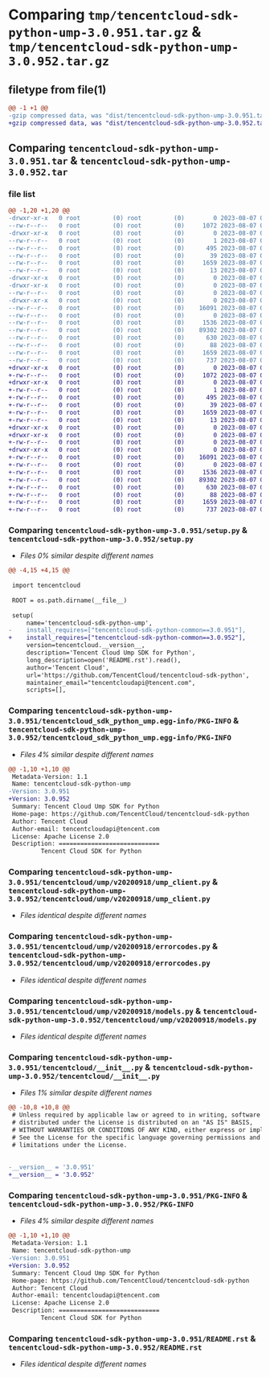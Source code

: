 # Comparing `tmp/tencentcloud-sdk-python-ump-3.0.951.tar.gz` & `tmp/tencentcloud-sdk-python-ump-3.0.952.tar.gz`

## filetype from file(1)

```diff
@@ -1 +1 @@
-gzip compressed data, was "dist/tencentcloud-sdk-python-ump-3.0.951.tar", last modified: Mon Aug  7 00:37:53 2023, max compression
+gzip compressed data, was "dist/tencentcloud-sdk-python-ump-3.0.952.tar", last modified: Mon Aug  7 09:06:17 2023, max compression
```

## Comparing `tencentcloud-sdk-python-ump-3.0.951.tar` & `tencentcloud-sdk-python-ump-3.0.952.tar`

### file list

```diff
@@ -1,20 +1,20 @@
-drwxr-xr-x   0 root         (0) root         (0)        0 2023-08-07 00:37:53.000000 tencentcloud-sdk-python-ump-3.0.951/
--rw-r--r--   0 root         (0) root         (0)     1072 2023-08-07 00:37:53.000000 tencentcloud-sdk-python-ump-3.0.951/setup.py
-drwxr-xr-x   0 root         (0) root         (0)        0 2023-08-07 00:37:53.000000 tencentcloud-sdk-python-ump-3.0.951/tencentcloud_sdk_python_ump.egg-info/
--rw-r--r--   0 root         (0) root         (0)        1 2023-08-07 00:37:53.000000 tencentcloud-sdk-python-ump-3.0.951/tencentcloud_sdk_python_ump.egg-info/dependency_links.txt
--rw-r--r--   0 root         (0) root         (0)      495 2023-08-07 00:37:53.000000 tencentcloud-sdk-python-ump-3.0.951/tencentcloud_sdk_python_ump.egg-info/SOURCES.txt
--rw-r--r--   0 root         (0) root         (0)       39 2023-08-07 00:37:53.000000 tencentcloud-sdk-python-ump-3.0.951/tencentcloud_sdk_python_ump.egg-info/requires.txt
--rw-r--r--   0 root         (0) root         (0)     1659 2023-08-07 00:37:53.000000 tencentcloud-sdk-python-ump-3.0.951/tencentcloud_sdk_python_ump.egg-info/PKG-INFO
--rw-r--r--   0 root         (0) root         (0)       13 2023-08-07 00:37:53.000000 tencentcloud-sdk-python-ump-3.0.951/tencentcloud_sdk_python_ump.egg-info/top_level.txt
-drwxr-xr-x   0 root         (0) root         (0)        0 2023-08-07 00:37:53.000000 tencentcloud-sdk-python-ump-3.0.951/tencentcloud/
-drwxr-xr-x   0 root         (0) root         (0)        0 2023-08-07 00:37:53.000000 tencentcloud-sdk-python-ump-3.0.951/tencentcloud/ump/
--rw-r--r--   0 root         (0) root         (0)        0 2023-08-07 00:37:53.000000 tencentcloud-sdk-python-ump-3.0.951/tencentcloud/ump/__init__.py
-drwxr-xr-x   0 root         (0) root         (0)        0 2023-08-07 00:37:53.000000 tencentcloud-sdk-python-ump-3.0.951/tencentcloud/ump/v20200918/
--rw-r--r--   0 root         (0) root         (0)    16091 2023-08-07 00:37:53.000000 tencentcloud-sdk-python-ump-3.0.951/tencentcloud/ump/v20200918/ump_client.py
--rw-r--r--   0 root         (0) root         (0)        0 2023-08-07 00:37:53.000000 tencentcloud-sdk-python-ump-3.0.951/tencentcloud/ump/v20200918/__init__.py
--rw-r--r--   0 root         (0) root         (0)     1536 2023-08-07 00:37:53.000000 tencentcloud-sdk-python-ump-3.0.951/tencentcloud/ump/v20200918/errorcodes.py
--rw-r--r--   0 root         (0) root         (0)    89302 2023-08-07 00:37:53.000000 tencentcloud-sdk-python-ump-3.0.951/tencentcloud/ump/v20200918/models.py
--rw-r--r--   0 root         (0) root         (0)      630 2023-08-07 00:37:53.000000 tencentcloud-sdk-python-ump-3.0.951/tencentcloud/__init__.py
--rw-r--r--   0 root         (0) root         (0)       88 2023-08-07 00:37:53.000000 tencentcloud-sdk-python-ump-3.0.951/setup.cfg
--rw-r--r--   0 root         (0) root         (0)     1659 2023-08-07 00:37:53.000000 tencentcloud-sdk-python-ump-3.0.951/PKG-INFO
--rw-r--r--   0 root         (0) root         (0)      737 2023-08-07 00:37:53.000000 tencentcloud-sdk-python-ump-3.0.951/README.rst
+drwxr-xr-x   0 root         (0) root         (0)        0 2023-08-07 09:06:17.000000 tencentcloud-sdk-python-ump-3.0.952/
+-rw-r--r--   0 root         (0) root         (0)     1072 2023-08-07 09:06:17.000000 tencentcloud-sdk-python-ump-3.0.952/setup.py
+drwxr-xr-x   0 root         (0) root         (0)        0 2023-08-07 09:06:17.000000 tencentcloud-sdk-python-ump-3.0.952/tencentcloud_sdk_python_ump.egg-info/
+-rw-r--r--   0 root         (0) root         (0)        1 2023-08-07 09:06:17.000000 tencentcloud-sdk-python-ump-3.0.952/tencentcloud_sdk_python_ump.egg-info/dependency_links.txt
+-rw-r--r--   0 root         (0) root         (0)      495 2023-08-07 09:06:17.000000 tencentcloud-sdk-python-ump-3.0.952/tencentcloud_sdk_python_ump.egg-info/SOURCES.txt
+-rw-r--r--   0 root         (0) root         (0)       39 2023-08-07 09:06:17.000000 tencentcloud-sdk-python-ump-3.0.952/tencentcloud_sdk_python_ump.egg-info/requires.txt
+-rw-r--r--   0 root         (0) root         (0)     1659 2023-08-07 09:06:17.000000 tencentcloud-sdk-python-ump-3.0.952/tencentcloud_sdk_python_ump.egg-info/PKG-INFO
+-rw-r--r--   0 root         (0) root         (0)       13 2023-08-07 09:06:17.000000 tencentcloud-sdk-python-ump-3.0.952/tencentcloud_sdk_python_ump.egg-info/top_level.txt
+drwxr-xr-x   0 root         (0) root         (0)        0 2023-08-07 09:06:17.000000 tencentcloud-sdk-python-ump-3.0.952/tencentcloud/
+drwxr-xr-x   0 root         (0) root         (0)        0 2023-08-07 09:06:17.000000 tencentcloud-sdk-python-ump-3.0.952/tencentcloud/ump/
+-rw-r--r--   0 root         (0) root         (0)        0 2023-08-07 09:06:17.000000 tencentcloud-sdk-python-ump-3.0.952/tencentcloud/ump/__init__.py
+drwxr-xr-x   0 root         (0) root         (0)        0 2023-08-07 09:06:17.000000 tencentcloud-sdk-python-ump-3.0.952/tencentcloud/ump/v20200918/
+-rw-r--r--   0 root         (0) root         (0)    16091 2023-08-07 09:06:17.000000 tencentcloud-sdk-python-ump-3.0.952/tencentcloud/ump/v20200918/ump_client.py
+-rw-r--r--   0 root         (0) root         (0)        0 2023-08-07 09:06:17.000000 tencentcloud-sdk-python-ump-3.0.952/tencentcloud/ump/v20200918/__init__.py
+-rw-r--r--   0 root         (0) root         (0)     1536 2023-08-07 09:06:17.000000 tencentcloud-sdk-python-ump-3.0.952/tencentcloud/ump/v20200918/errorcodes.py
+-rw-r--r--   0 root         (0) root         (0)    89302 2023-08-07 09:06:17.000000 tencentcloud-sdk-python-ump-3.0.952/tencentcloud/ump/v20200918/models.py
+-rw-r--r--   0 root         (0) root         (0)      630 2023-08-07 09:06:17.000000 tencentcloud-sdk-python-ump-3.0.952/tencentcloud/__init__.py
+-rw-r--r--   0 root         (0) root         (0)       88 2023-08-07 09:06:17.000000 tencentcloud-sdk-python-ump-3.0.952/setup.cfg
+-rw-r--r--   0 root         (0) root         (0)     1659 2023-08-07 09:06:17.000000 tencentcloud-sdk-python-ump-3.0.952/PKG-INFO
+-rw-r--r--   0 root         (0) root         (0)      737 2023-08-07 09:06:17.000000 tencentcloud-sdk-python-ump-3.0.952/README.rst
```

### Comparing `tencentcloud-sdk-python-ump-3.0.951/setup.py` & `tencentcloud-sdk-python-ump-3.0.952/setup.py`

 * *Files 0% similar despite different names*

```diff
@@ -4,15 +4,15 @@
 
 import tencentcloud
 
 ROOT = os.path.dirname(__file__)
 
 setup(
     name='tencentcloud-sdk-python-ump',
-    install_requires=["tencentcloud-sdk-python-common==3.0.951"],
+    install_requires=["tencentcloud-sdk-python-common==3.0.952"],
     version=tencentcloud.__version__,
     description='Tencent Cloud Ump SDK for Python',
     long_description=open('README.rst').read(),
     author='Tencent Cloud',
     url='https://github.com/TencentCloud/tencentcloud-sdk-python',
     maintainer_email="tencentcloudapi@tencent.com",
     scripts=[],
```

### Comparing `tencentcloud-sdk-python-ump-3.0.951/tencentcloud_sdk_python_ump.egg-info/PKG-INFO` & `tencentcloud-sdk-python-ump-3.0.952/tencentcloud_sdk_python_ump.egg-info/PKG-INFO`

 * *Files 4% similar despite different names*

```diff
@@ -1,10 +1,10 @@
 Metadata-Version: 1.1
 Name: tencentcloud-sdk-python-ump
-Version: 3.0.951
+Version: 3.0.952
 Summary: Tencent Cloud Ump SDK for Python
 Home-page: https://github.com/TencentCloud/tencentcloud-sdk-python
 Author: Tencent Cloud
 Author-email: tencentcloudapi@tencent.com
 License: Apache License 2.0
 Description: ============================
         Tencent Cloud SDK for Python
```

### Comparing `tencentcloud-sdk-python-ump-3.0.951/tencentcloud/ump/v20200918/ump_client.py` & `tencentcloud-sdk-python-ump-3.0.952/tencentcloud/ump/v20200918/ump_client.py`

 * *Files identical despite different names*

### Comparing `tencentcloud-sdk-python-ump-3.0.951/tencentcloud/ump/v20200918/errorcodes.py` & `tencentcloud-sdk-python-ump-3.0.952/tencentcloud/ump/v20200918/errorcodes.py`

 * *Files identical despite different names*

### Comparing `tencentcloud-sdk-python-ump-3.0.951/tencentcloud/ump/v20200918/models.py` & `tencentcloud-sdk-python-ump-3.0.952/tencentcloud/ump/v20200918/models.py`

 * *Files identical despite different names*

### Comparing `tencentcloud-sdk-python-ump-3.0.951/tencentcloud/__init__.py` & `tencentcloud-sdk-python-ump-3.0.952/tencentcloud/__init__.py`

 * *Files 1% similar despite different names*

```diff
@@ -10,8 +10,8 @@
 # Unless required by applicable law or agreed to in writing, software
 # distributed under the License is distributed on an "AS IS" BASIS,
 # WITHOUT WARRANTIES OR CONDITIONS OF ANY KIND, either express or implied.
 # See the License for the specific language governing permissions and
 # limitations under the License.
 
 
-__version__ = '3.0.951'
+__version__ = '3.0.952'
```

### Comparing `tencentcloud-sdk-python-ump-3.0.951/PKG-INFO` & `tencentcloud-sdk-python-ump-3.0.952/PKG-INFO`

 * *Files 4% similar despite different names*

```diff
@@ -1,10 +1,10 @@
 Metadata-Version: 1.1
 Name: tencentcloud-sdk-python-ump
-Version: 3.0.951
+Version: 3.0.952
 Summary: Tencent Cloud Ump SDK for Python
 Home-page: https://github.com/TencentCloud/tencentcloud-sdk-python
 Author: Tencent Cloud
 Author-email: tencentcloudapi@tencent.com
 License: Apache License 2.0
 Description: ============================
         Tencent Cloud SDK for Python
```

### Comparing `tencentcloud-sdk-python-ump-3.0.951/README.rst` & `tencentcloud-sdk-python-ump-3.0.952/README.rst`

 * *Files identical despite different names*

